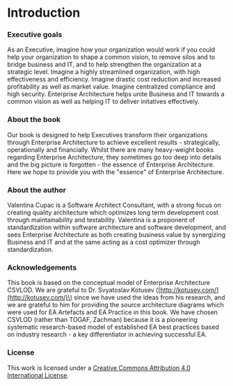 # Introduction

### Executive goals

As an Executive, imagine how your organization would work if you could help your organization to shape a common vision, to remove silos and to bridge business and IT, and to help strengthen the organization at a strategic level. Imagine a highly streamlined organization, with high effectiveness and efficiency. Imagine drastic cost reduction and increased profitability as well as market value. Imagine centralized compliance and high security. Enterprise Architecture helps unite Business and IT towards a common vision as well as helping IT to deliver initatives effectively.

### About the book

Our book is designed to help Executives transform their organizations through Enterprise Architecture to achieve excellent results - strategically, operationally and financially. Whilst there are many heavy-weight books regarding Enterprise Architecture, they sometimes go too deep into details and the big picture is forgotten - the essence of Enterprise Architecture. Here we hope to provide you with  the "essence" of Enterprise Architecture.

### About the author

Valentina Cupac is a Software Architect Consultant, with a strong focus on creating quality architecture which optimizes long term development cost through maintainability and testability. Valentina is a proponent of standardization within software architecture and software development, and sees Enterprise Architecture as both creating business value by synergizing Business and IT and at the same acting as a cost optimizer through standardization.

### Acknowledgements

This book is based on the conceptual model of Enterprise Architecture CSVLOD. We are grateful to Dr. Svyatoslav Kotusev \([http://kotusev.com/](http://kotusev.com/)\) since we have used the ideas from his research, and we are grateful to him for providing the source architecture diagrams which were used for EA Artefacts and EA Practice in this book. We have chosen CSVLOD \(rather than TOGAF, Zachman\) because it is a pioneering systematic research-based model of established EA best practices based on industry research - a key differentiator in achieving successful EA.

### License

This work is licensed under a [Creative Commons Attribution 4.0 International License](http://creativecommons.org/licenses/by/4.0/).

